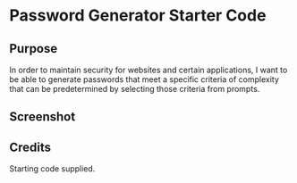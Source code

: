 # Password Generator Starter Code

## Purpose
In order to maintain security for websites and certain applications,
I want to be able to generate passwords that meet a specific criteria of complexity 
that can be predetermined by selecting those criteria from prompts.


## Screenshot



## Credits
Starting code supplied.

